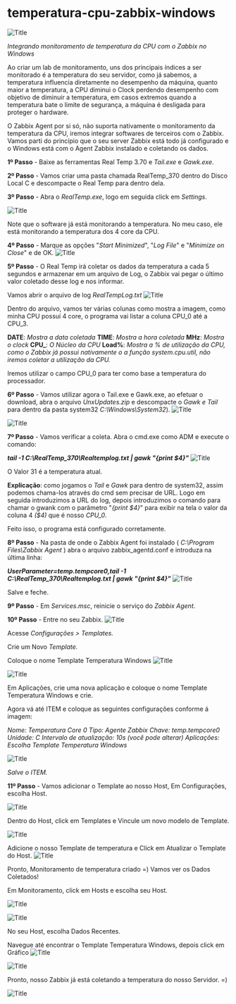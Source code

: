 # temperatura-cpu-zabbix-windows
![Title](images/zabbix.jfif)

*Integrando monitoramento de temperatura da CPU com o Zabbix no Windows*

Ao criar um lab de monitoramento, uns dos principais índices a ser monitorado é a temperatura do seu servidor, como já sabemos, a temperatura influencia diretamente no desempenho da máquina, quanto maior a temperatura, a CPU diminui o Clock perdendo desempenho com objetivo de diminuir a temperatura, em casos extremos quando a temperatura bate o limite de segurança, a máquina é desligada para proteger o hardware.

O Zabbix Agent por si só, não suporta nativamente o monitoramento da temperatura da CPU, iremos integrar softwares de terceiros com o Zabbix.
Vamos parti do princípio que o seu server Zabbix está todo já configurado e o Windows está com o Agent Zabbix instalado e coletando os dados.

**1º Passo** - Baixe as ferramentas Real Temp 3.70 e *Tail.exe* e *Gawk.exe*.

**2º Passo** - Vamos criar uma pasta chamada RealTemp_370 dentro do Disco Local C e descompacte o Real Temp para dentro dela.

**3º Passo** - Abra o *RealTemp.exe*, logo em seguida click em *Settings*.

![Title](images/1.jfif)

Note que o software já está monitorando a temperatura. No meu caso, ele está monitorando a temperatura dos 4 core da CPU.

**4º Passo** - Marque as opções "*Start Minimized*", "*Log File*" e "*Minimize on Close*" e de OK.
![Title](images/2.jfif)

**5º Passo** - O Real Temp irá coletar os dados da temperatura a cada 5 segundos e armazenar em um arquivo de Log, o Zabbix vai pegar o último valor coletado desse log e nos informar.

Vamos abrir o arquivo de log *RealTempLog.txt*
![Title](images/3.jfif)

Dentro do arquivo, vamos ter várias colunas como mostra a imagem, como minha CPU possuí 4 core, o programa vai listar a coluna CPU_0 até a CPU_3.

**DATE**: *Mostra a data coletada*
**TIME**: *Mostra a hora coletada*
**MHz**: *Mostra o clock*
**CPU_**: *O Núcleo da CPU*
**Load%**: *Mostra a % de utilização da CPU, como o Zabbix já possui nativamente o a função system.cpu.util, não iremos coletar a utilização da CPU.*

Iremos utilizar o campo CPU_0 para ter como base a temperatura do processador.

**6º Passo** - Vamos utilizar agora o Tail.exe e Gawk.exe, ao efetuar o download, abra o arquivo *UnxUpdates.zip* e descompacte o *Gawk e Tail* para dentro da pasta system32 *C:\Windows\System32*).
![Title](images/4.jfif)

![Title](images/5.jfif)

**7º Passo** - Vamos verificar a coleta. Abra o cmd.exe como ADM e execute o comando:

***tail -1 C:\RealTemp_370\Realtemplog.txt | gawk "{print $4}"***
![Title](images/6.jfif)

O Valor 31 é a temperatura atual.

**Explicação**: como jogamos o *Tail* e *Gawk* para dentro de system32, assim podemos chama-los através do cmd sem precisar de URL. Logo em seguida introduzimos a URL do log, depois introduzimos o comando para chamar o gwank com o parâmetro "*{print $4}*" para exibir na tela o valor da coluna 4 *($4)* que é nosso *CPU_0*.

Feito isso, o programa está configurado corretamente.

**8º Passo** - Na pasta de onde o Zabbix Agent foi instalado ( *C:\Program Files\Zabbix Agent* ) abra o arquivo zabbix_agentd.conf e introduza na última linha: 

***UserParameter=temp.tempcore0,tail -1 C:\RealTemp_370\Realtemplog.txt | gawk "{print $4}"***
![Title](images/7.jfif)

Salve e feche.

**9º Passo** - Em *Services.msc*, reinicie o serviço do *Zabbix Agent*.

**10º Passo** - Entre no seu Zabbix. 
![Title](images/8.jfif)

Acesse *Configurações > Templates.*

Crie um Novo *Template.*

Coloque o nome Template Temperatura Windows
![Title](images/9.jfif)

![Title](images/10.jfif)

Em Aplicações, crie uma nova aplicação e coloque o nome Template Temperatura Windows e crie.

Agora vá até ITEM e coloque as seguintes configurações conforme á imagem:

*Nome: Temperatura Core 0*
*Tipo: Agente Zabbix*
*Chave: temp.tempcore0*
*Unidade: C*
*Intervalo de atualização: 10s (você pode alterar)*
*Aplicações: Escolha Template Temperatura Windows*

![Title](images/11.jfif)

*Salve o ITEM.*

**11º Passo** - Vamos adicionar o Template ao nosso Host, Em Configurações, escolha Host.

![Title](images/12.jfif)

Dentro do Host, click em Templates e Vincule um novo modelo de Template.

![Title](images/13.jfif)

Adicione o nosso Template de temperatura e Click em Atualizar o Template do Host.
![Title](images/14.jfif)

Pronto, Monitoramento de temperatura criado =)
Vamos ver os Dados Coletados!

Em Monitoramento, click em Hosts e escolha seu Host.

![Title](images/15.jfif)

![Title](images/16.jfif)

No seu Host, escolha Dados Recentes.

Navegue até encontrar o Template Temperatura Windows, depois click em Gráfico
![Title](images/17.jfif)

![Title](images/18.jfif)

Pronto, nosso Zabbix já está coletando a temperatura do nosso Servidor. =)

![Title](images/19.jfif)
